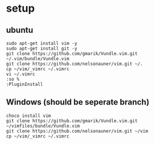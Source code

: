 # setup

## ubuntu

```shell
sudo apt-get install vim -y
sudo apt-get install git -y 
git clone https://github.com/gmarik/Vundle.vim.git ~/.vim/bundle/Vundle.vim
git clone https://github.com/nelsonauner/vim.git ~/.
cp ~/vim/_vimrc ~/.vimrc
vi ~/.vimrc
:so %
:PluginInstall
```

## Windows (should be seperate branch)

```shell
choco install vim
git clone https://github.com/gmarik/Vundle.vim.git ~/vimfiles/bundle/Vundle.vim
git clone https://github.com/nelsonauner/vim.git ~/vim
cp ~/vim/_vimrc ~/.vimrc
